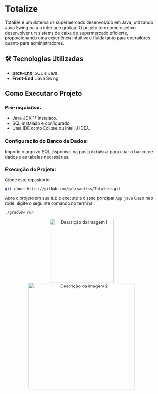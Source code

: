 # Totalize 

Totalize é um sistema de supermercado desenvolvido em Java, utilizando Java Swing para a interface gráfica. O projeto tem como objetivo desenvolver um sistema de caixa de supermercado eficiente, proporcionando uma experiência intuitiva e fluida tanto para operadores quanto para administradores.

## 🛠️ Tecnologias Utilizadas
- **Back-End**: SQL e Java
- **Front-End**: Java Swing

## Como Executar o Projeto

### Pré-requisitos:
- Java JDK 17 instalado.
- SQL instalado e configurado.
- Uma IDE como Eclipse ou IntelliJ IDEA.

### Configuração do Banco de Dados:
Importe o arquivo SQL disponível na pasta `database` para criar o banco de dados e as tabelas necessárias.

### Execução do Projeto:
Clone este repositório:
```bash
git clone https://github.com/gabisanttos/Totalize.git

```
Abra o projeto em sua IDE e execute a classe principal `App.java` Caso não rode, digite o seguinte comando no terminal:
```bash
./gradlew run

```

<p align="center">
  <img src="https://github.com/user-attachments/assets/f4bb6d09-1905-4b0d-848b-c3b137f5d0c9" alt="Descrição da imagem 1" width="210">
  <img src="https://github.com/user-attachments/assets/b3765af7-312f-44f3-b160-47967fd68745" alt="Descrição da imagem 2" width="350">
</p>
